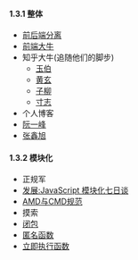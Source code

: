 
#### 1.3.1 整体
* [前后端分离](http://ued.taobao.org/blog/2014/05/cross-platform-tpl/)
* [前端大牛](https://www.zhihu.com/question/19701162)
* 知乎大牛(追随他们的脚步)
  * [玉伯](https://www.zhihu.com/people/lifesinger/answers)
  * [黄玄](https://www.zhihu.com/people/huxpro/answers)
  * [子柳](https://www.zhihu.com/people/zi-liu/answers)
  * [寸志](https://www.zhihu.com/people/stein.cun/answers)
* 个人博客
 * [阮一峰](http://www.ruanyifeng.com/blog/) 
 * [张鑫旭](http://www.zhangxinxu.com/) 
  
#### 1.3.2 模块化
* 正规军
 * [发展:JavaScript 模块化七日谈](https://link.zhihu.com/?target=http%3A//huangxuan.me/js-module-7day/%23/)
 * [AMD与CMD规范](http://www.zhihu.com/question/20351507/answer/14859415)
* 摸索
 * [闭包](http://www.ruanyifeng.com/blog/2009/08/learning_javascript_closures.html)
 * [匿名函数](http://www.jb51.net/article/24759.htm)
 * [立即执行函数](http://bbs.csdn.net/topics/320095442#post-321060531)
